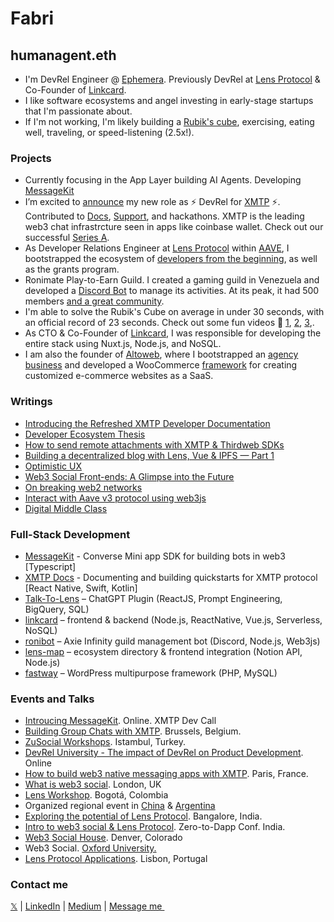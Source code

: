 # Fabri
## humanagent.eth

- I'm DevRel Engineer @ [Ephemera](https://ephemerahq.com/). Previously DevRel at [Lens Protocol](https://www.lens.xyz/) & Co-Founder of [Linkcard](https://linkcard.app/).
- I like software ecosystems and angel investing in early-stage startups that I'm passionate about. 
- If I'm not working, I'm likely building a [Rubik's cube](https://twitter.com/fabriguespe/status/1677089304470859777), exercising, eating well, traveling, or speed-listening (2.5x!).

### Projects
- Currently focusing in the App Layer building AI Agents. Developing [MessageKit](https://messagekit.ephemerahq.com/)
- I’m excited to [announce](https://twitter.com/fabriguespe/status/1656334503319846919) my new role as ⚡️ DevRel for [XMTP](https://xmtp.org/) ⚡️. Contributed to [Docs](https://twitter.com/fabriguespe/status/1674819956297592832), [Support](https://discord.com/invite/xmtp), and hackathons. XMTP is the leading web3 chat infrastrcture seen in apps like coinbase wallet. Check out our successful [Series A](https://blog.xmtp.com/series-a/).
- As Developer Relations Engineer at [Lens Protocol](https://twitter.com/LensProtocol) within [AAVE](https://aave.com/), I bootstrapped the ecosystem of [developers from the beginning](https://medium.com/@fabriguespe/developer-ecosystems-thesis-a109694ce5c4), as well as the grants program.
- Ronimate Play-to-Earn Guild. I created a gaming guild in Venezuela and developed a [Discord Bot](https://github.com/fabriguespe/ronibot) to manage its activities. At its peak, it had 500 members [and a great community](https://twitter.com/fabriguespe/status/1479450280907448320).
- I'm able to solve the Rubik's Cube on average in under 30 seconds, with an official record of 23 seconds. Check out some fun videos 🤣 [1](https://twitter.com/fabriguespe/status/1677089304470859777), [2](https://www.youtube.com/shorts/4Mg5uUTI07Q), [3](https://www.youtube.com/shorts/oFs7KQm0h-8),.
- As CTO & Co-Founder of [Linkcard](https://linkcard.app/), I was responsible for developing the entire stack using Nuxt.js, Node.js, and NoSQL.
- I am also the founder of [Altoweb](https://www.altoweb.ar/en), where I bootstrapped an [agency business](https://www.altoweb.ar/en) and developed a WooCommerce [framework](https://github.com/fabriguespe) for creating customized e-commerce websites as a SaaS.

### Writings

- [Introducing the Refreshed XMTP Developer Documentation](https://medium.com/@fabriguespe/introducing-the-refreshed-xmtp-developer-documentation-2daa9b0ed5a3)
- [Developer Ecosystem Thesis](https://medium.com/@fabriguespe/developer-ecosystems-thesis-a109694ce5c4)
- [How to send remote attachments with XMTP & Thirdweb SDKs](https://xmtp.org/blog/thirdbweb-wallet-remote-attachments)
- [Building a decentralized blog with Lens, Vue & IPFS — Part 1](https://medium.com/@fabriguespe/building-a-decentralized-blog-in-lens-a95c450b1367)
- [Optimistic UX](https://medium.com/me/stats/post/3dac0a0ff098)
- [Web3 Social Front-ends: A Glimpse into the Future](https://medium.com/@fabriguespe/web3-social-front-ends-a-glimpse-into-the-future-51466fd49727)
- [On breaking web2 networks](https://medium.com/@fabriguespe/on-breaking-web2-networks-9f6301804ad2)
- [Interact with Aave v3 protocol using web3js](https://medium.com/@fabriguespe/interact-with-aave-v3-protocol-using-web3js-8716e906ad30)
- [Digital Middle Class](https://medium.com/@fabriguespe/digital-middle-class-f321fbd6bc06)

### Full-Stack Development

- [MessageKit](https://messagekit.ephemerahq.com/) - Converse Mini app SDK for building bots in web3 [Typescript]
- [XMTP Docs](https://docs.xmtp.org/) - Documenting and building quickstarts for XMTP protocol [React Native, Swift, Kotlin]
- [Talk-To-Lens](https://twitter.com/fabriguespe/status/1653242360204242944) – ChatGPT Plugin (ReactJS, Prompt Engineering, BigQuery, SQL)
- [linkcard](https://my.linkcard.app/) – frontend & backend (Node.js, ReactNative, Vue.js, Serverless, NoSQL)
- [ronibot](https://github.com/fabriguespe/ronibot) – Axie Infinity guild management bot (Discord, Node.js, Web3js)
- [lens-map](https://github.com/fabriguespe/lens-map)⁣ – ecosystem directory & frontend integration (Notion API, Node.js)
- [fastway⁣](https://github.com/fabriguespe/fastway) – WordPress multipurpose framework (PHP, MySQL)

### **Events and Talks**

- [Introucing MessageKit](https://www.youtube.com/watch?v=2ijTqmo_A5c&t=213s). Online. XMTP Dev Call
- [Building Group Chats with XMTP](https://www.youtube.com/watch?v=FZ0MGKg2l9Q). Brussels, Belgium.
- [ZuSocial Workshops](https://twitter.com/afrazhaowang/status/1724787663054745855). Istambul, Turkey.
- [DevRel University - The impact of DevRel on Product Development](https://twitter.com/DevrelUni/status/1709979442364252253). Online
- [How to build web3 native messaging apps with XMTP](https://www.youtube.com/watch?v=OLQcniVSyA4). Paris, France.
- [What is web3 social](https://twitter.com/easya_app/status/1583809043759783936?ref_src=twsrc%5Etfw%7Ctwcamp%5Etweetembed%7Ctwterm%5E1583809043759783936%7Ctwgr%5Ebc08c0a9bff3448ba6ca1d7c4bd0dbcc2c3949cd%7Ctwcon%5Es1_&ref_url=https%3A%2F%2Fwww.notion.so%2Ffabrizio%2FFabrizio-Guespe-a4778406cb4a4622bb542973ed48a8b5). London, UK
- [Lens Workshop](https://twitter.com/michelleanmar/status/1578461480059834369?ref_src=twsrc%5Etfw%7Ctwcamp%5Etweetembed%7Ctwterm%5E1578461480059834369%7Ctwgr%5E78901d628b395bce8c7aaa51d84e09bc9e35fabc%7Ctwcon%5Es1_&ref_url=https%3A%2F%2Fwww.notion.so%2Ffabrizio%2FFabrizio-Guespe-51e33dd217354582a52f656c504a6fe0). Bogotá, Colombia
- Organized regional event in [China](https://twitter.com/LensProtocol_CN/status/1612094290494361601?ref_src=twsrc%5Etfw%7Ctwcamp%5Etweetembed%7Ctwterm%5E1612094290494361601%7Ctwgr%5Ebc08c0a9bff3448ba6ca1d7c4bd0dbcc2c3949cd%7Ctwcon%5Es1_&ref_url=https%3A%2F%2Fwww.notion.so%2Ffabrizio%2FFabrizio-Guespe-a4778406cb4a4622bb542973ed48a8b5) & [Argentina](https://twitter.com/fabriguespe/status/1604261430877904899?ref_src=twsrc%5Etfw%7Ctwcamp%5Etweetembed%7Ctwterm%5E1604261430877904899%7Ctwgr%5E54ead645c29c23886c121343a8e0a5070e9453e4%7Ctwcon%5Es1_&ref_url=https%3A%2F%2Fwww.notion.so%2FFabrizio-Guespe-51e33dd217354582a52f656c504a6fe0)
- [Exploring the potential of Lens Protocol](https://twitter.com/huddle01com/status/1597560196242452482?ref_src=twsrc%5Etfw%7Ctwcamp%5Etweetembed%7Ctwterm%5E1597560196242452482%7Ctwgr%5E54ead645c29c23886c121343a8e0a5070e9453e4%7Ctwcon%5Es1_&ref_url=https%3A%2F%2Fwww.notion.so%2FFabrizio-Guespe-51e33dd217354582a52f656c504a6fe0). Bangalore, India.
- [Intro to web3 social & Lens Protocol](https://www.youtube.com/watch?v=BU6qeocSsME&t=220s). Zero-to-Dapp Conf. India.
- [Web3 Social House](https://twitter.com/afrazhaowang/status/1631060239146442752?ref_src=twsrc%5Etfw%7Ctwcamp%5Etweetembed%7Ctwterm%5E1631060239146442752%7Ctwgr%5E54ead645c29c23886c121343a8e0a5070e9453e4%7Ctwcon%5Es1_&ref_url=https%3A%2F%2Fwww.notion.so%2FFabrizio-Guespe-51e33dd217354582a52f656c504a6fe0). Denver, Colorado
- Web3 Social. [Oxford University.](https://www.instagram.com/p/ClHoEc-O0jd/)
- [Lens Protocol Applications](https://www.instagram.com/p/CktXnuyjzCq/). Lisbon, Portugal



### **Contact me**
[𝕏](https://x.com/fabriguespe/) | [LinkedIn](https://www.linkedin.com/in/fabriguespe/) | [Medium](https://medium.com/@fabriguespe) | [Message me <img style="margin-left:5px;" width="10" src="xmtp.svg"/>](https://converse.xyz/dm/0x7E0b0363404751346930AF92C80D1fef932Cc48a)
